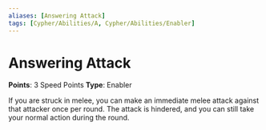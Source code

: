 ```yaml
---
aliases: [Answering Attack]
tags: [Cypher/Abilities/A, Cypher/Abilities/Enabler]
---
```


# Answering Attack

**Points**: 3 Speed Points
**Type**: Enabler

If you are struck in melee, you can make an immediate melee attack against that attacker once per round. The attack is hindered, and you can still take your normal action during the round.
